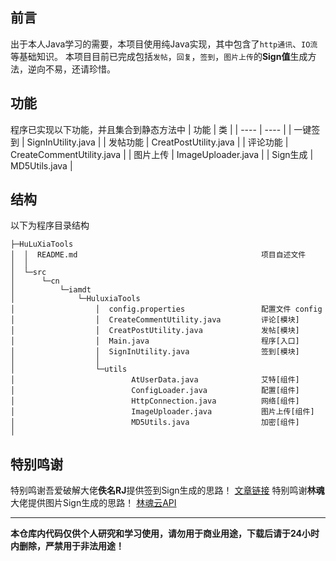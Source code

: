 ## 前言
出于本人Java学习的需要，本项目使用纯Java实现，其中包含了`http通讯`、`IO流`等基础知识。
本项目目前已完成包括`发帖`，`回复`，`签到`，`图片上传`的**Sign值**生成方法，逆向不易，还请珍惜。

## 功能
程序已实现以下功能，并且集合到静态方法中
|  功能   | 类  |
|  ----  | ----  |
| 一键签到  | SignInUtility.java |
| 发帖功能  | CreatPostUtility.java |
| 评论功能  | CreateCommentUtility.java |
| 图片上传  | ImageUploader.java |
| Sign生成  | MD5Utils.java |

## 结构
以下为程序目录结构
```
├─HuLuXiaTools
│  │  README.md                                         项目自述文件
│  │                              
│  └─src
│      └─cn
│          └─iamdt
│              └─HuluxiaTools
│                  │  config.properties                 配置文件 config
│                  │  CreateCommentUtility.java         评论[模块]
│                  │  CreatPostUtility.java             发帖[模块]
│                  │  Main.java                         程序[入口]
│                  │  SignInUtility.java                签到[模块]
│                  │  
│                  └─utils
│                          AtUserData.java              艾特[组件]
│                          ConfigLoader.java            配置[组件]
│                          HttpConnection.java          网络[组件]
│                          ImageUploader.java           图片上传[组件]
│                          MD5Utils.java                加密[组件]
│
```
## 特别鸣谢
特别鸣谢吾爱破解大佬**佚名RJ**提供签到Sign生成的思路！ [文章链接](https://www.52pojie.cn/thread-1784167-1-1.html)
特别鸣谢**林魂**大佬提供图片Sign生成的思路！ [林魂云API](https://api.linhun.vip/doc/hlximg.html#)


***
**本仓库内代码仅供个人研究和学习使用，请勿用于商业用途，下载后请于24小时内删除，严禁用于非法用途！**
